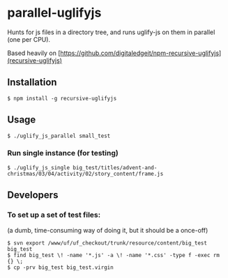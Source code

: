 
# parallel-uglifyjs
Hunts for js files in a directory tree, and runs uglify-js on them in parallel
(one per CPU).

Based heavily on [https://github.com/digitaledgeit/npm-recursive-uglifyjs](recursive-uglifyjs)

## Installation

    $ npm install -g recursive-uglifyjs

## Usage
    $ ./uglify_js_parallel small_test

### Run single instance (for testing)
    $ ./uglify_js_single big_test/titles/advent-and-christmas/03/04/activity/02/story_content/frame.js

## Developers
### To set up a set of test files:
(a dumb, time-consuming way of doing it, but it should be a once-off)

    $ svn export /www/uf/uf_checkout/trunk/resource/content/big_test big_test
    $ find big_test \! -name '*.js' -a \! -name '*.css' -type f -exec rm {} \;
    $ cp -prv big_test big_test.virgin


